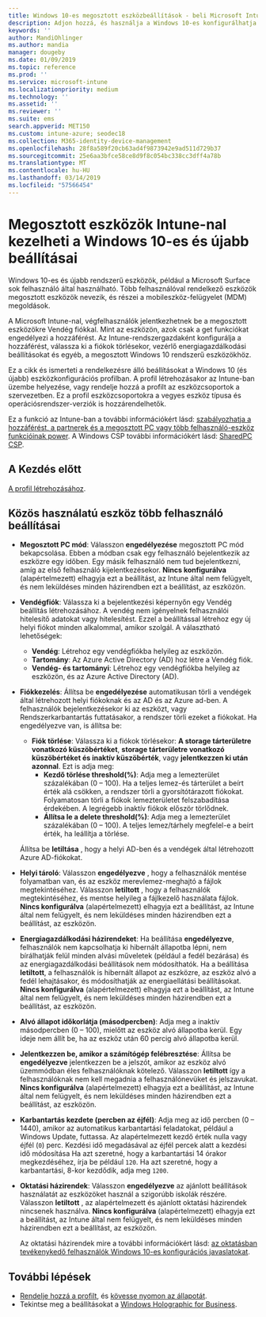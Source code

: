 ```yaml
---
title: Windows 10-es megosztott eszközbeállítások - beli Microsoft Intune - |} A Microsoft Docs
description: Adjon hozzá, és használja a Windows 10-es konfigurálhatja az eszközöket, amelyek megosztott, vagy a Microsoft Intune-ban több felhasználó használja. Tekintse meg az összes beállítás listáját, és mit tesznek az eszközökön, beleértve a Microsoft Surface. A Vendég fiók szabályozhatja, fiókok kezelése, és törli az inaktív fiókok, engedélyezése vagy letiltása helyi tárolójára történő mentése, állítsa be a power és beállítások alvó állapotba, válassza ki, amikor frissítések telepítve vannak, és eszközök használata az eszközkonfigurációs profil oktatási környezetben.
keywords: ''
author: MandiOhlinger
ms.author: mandia
manager: dougeby
ms.date: 01/09/2019
ms.topic: reference
ms.prod: ''
ms.service: microsoft-intune
ms.localizationpriority: medium
ms.technology: ''
ms.assetid: ''
ms.reviewer: ''
ms.suite: ems
search.appverid: MET150
ms.custom: intune-azure; seodec18
ms.collection: M365-identity-device-management
ms.openlocfilehash: 28f8a589f20cb63ad4f9873942e9ad511d729b37
ms.sourcegitcommit: 25e6aa3bfce58ce8d9f8c054bc338cc3dff4a78b
ms.translationtype: MT
ms.contentlocale: hu-HU
ms.lasthandoff: 03/14/2019
ms.locfileid: "57566454"
---
```

# <a name="windows-10-and-later-settings-to-manage-shared-devices-using-intune"></a>Megosztott eszközök Intune-nal kezelheti a Windows 10-es és újabb beállításai

Windows 10-es és újabb rendszerű eszközök, például a Microsoft Surface sok felhasználó által használható. Több felhasználóval rendelkező eszközök megosztott eszközök nevezik, és részei a mobileszköz-felügyelet (MDM) megoldások.

A Microsoft Intune-nal, végfelhasználók jelentkezhetnek be a megosztott eszközökre Vendég fiókkal. Mint az eszközön, azok csak a get funkciókat engedélyezi a hozzáférést. Az Intune-rendszergazdaként konfigurálja a hozzáférést, válassza ki a fiókok törlésekor, vezérlő energiagazdálkodási beállításokat és egyéb, a megosztott Windows 10 rendszerű eszközökhöz.

Ez a cikk és ismerteti a rendelkezésre álló beállításokat a Windows 10 (és újabb) eszközkonfigurációs profilban. A profil létrehozásakor az Intune-ban üzembe helyezése, vagy rendelje hozzá a profilt az eszközcsoportok a szervezetben. Ez a profil eszközcsoportokra a vegyes eszköz típusa és operációsrendszer-verziók is hozzárendelhetők.

Ez a funkció az Intune-ban a további információkért lásd: [szabályozhatja a hozzáférést, a partnerek és a megosztott PC vagy több felhasználó-eszköz funkcióinak power](shared-user-device-settings.md). A Windows CSP további információkért lásd: [SharedPC CSP](https://docs.microsoft.com/windows/client-management/mdm/sharedpc-csp).

## <a name="before-your-begin"></a>A Kezdés előtt

[A profil létrehozásához](shared-user-device-settings.md).

## <a name="shared-multi-user-device-settings"></a>Közös használatú eszköz több felhasználó beállításai

- **Megosztott PC mód**: Válasszon **engedélyezése** megosztott PC mód bekapcsolása. Ebben a módban csak egy felhasználó bejelentkezik az eszközre egy időben. Egy másik felhasználó nem tud bejelentkezni, amíg az első felhasználó kijelentkezésekor. **Nincs konfigurálva** (alapértelmezett) elhagyja ezt a beállítást, az Intune által nem felügyelt, és nem leküldéses minden házirendben ezt a beállítást, az eszközön.
- **Vendégfiók**: Válassza ki a bejelentkezési képernyőn egy Vendég beállítás létrehozásához. A vendég nem igényelnek felhasználói hitelesítő adatokat vagy hitelesítést. Ezzel a beállítással létrehoz egy új helyi fiókot minden alkalommal, amikor szolgál. A választható lehetőségek:
  - **Vendég**: Létrehoz egy vendégfiókba helyileg az eszközön.
  - **Tartomány**: Az Azure Active Directory (AD) hoz létre a Vendég fiók.
  - **Vendég- és tartományi**: Létrehoz egy vendégfiókba helyileg az eszközön, és az Azure Active Directory (AD).
- **Fiókkezelés**: Állítsa be **engedélyezése** automatikusan törli a vendégek által létrehozott helyi fiókoknak és az AD és az Azure ad-ben. A felhasználók bejelentkezésekor ki az eszközt, vagy Rendszerkarbantartás futtatásakor, a rendszer törli ezeket a fiókokat. Ha engedélyezve van, is állítsa be:
  - **Fiók törlése**: Válassza ki a fiókok törlésekor: **A storage tárterületre vonatkozó küszöbértéket**, **storage tárterületre vonatkozó küszöbértéket és inaktív küszöbérték**, vagy **jelentkezzen ki után azonnal**. Ezt is adja meg:
    - **Kezdő törlése threshold(%)**: Adja meg a lemezterület százalékában (0 – 100). Ha a teljes lemez-és tárterület a beírt érték alá csökken, a rendszer törli a gyorsítótárazott fiókokat. Folyamatosan törli a fiókok lemezterületet felszabadítása érdekében. A legrégebb inaktív fiókok először törlődnek.
    - **Állítsa le a delete threshold(%)**: Adja meg a lemezterület százalékában (0 – 100). A teljes lemez/tárhely megfelel-e a beírt érték, ha leállítja a törlése.

  Állítsa be **letiltása** , hogy a helyi AD-ben és a vendégek által létrehozott Azure AD-fiókokat.

- **Helyi tároló**: Válasszon **engedélyezve** , hogy a felhasználók mentése folyamatban van, és az eszköz merevlemez-meghajtó a fájlok megtekintéséhez. Válasszon **letiltott** , hogy a felhasználók megtekintéséhez, és mentse helyileg a fájlkezelő használata fájlok. **Nincs konfigurálva** (alapértelmezett) elhagyja ezt a beállítást, az Intune által nem felügyelt, és nem leküldéses minden házirendben ezt a beállítást, az eszközön.
- **Energiagazdálkodási házirendeket**: Ha beállítása **engedélyezve**, felhasználók nem kapcsolhatja ki hibernált állapotba lépni, nem bírálhatják felül minden alvási műveletek (például a fedél bezárása) és az energiagazdálkodási beállítások nem módosíthatók. Ha a beállítása **letiltott**, a felhasználók is hibernált állapot az eszközre, az eszköz alvó a fedél lehajtásakor, és módosíthatják az energiaellátási beállításokat. **Nincs konfigurálva** (alapértelmezett) elhagyja ezt a beállítást, az Intune által nem felügyelt, és nem leküldéses minden házirendben ezt a beállítást, az eszközön.
- **Alvó állapot időkorlátja (másodpercben)**: Adja meg a inaktív másodpercben (0 – 100), mielőtt az eszköz alvó állapotba kerül. Egy ideje nem állít be, ha az eszköz után 60 percig alvó állapotba kerül.
- **Jelentkezzen be, amikor a számítógép felébresztése**: Állítsa be **engedélyezve** jelentkezzen be a jelszót, amikor az eszköz alvó üzemmódban éles felhasználóknak kötelező. Válasszon **letiltott** így a felhasználóknak nem kell megadnia a felhasználónevüket és jelszavukat. **Nincs konfigurálva** (alapértelmezett) elhagyja ezt a beállítást, az Intune által nem felügyelt, és nem leküldéses minden házirendben ezt a beállítást, az eszközön.
- **Karbantartás kezdete (percben az éjfél)**: Adja meg az idő percben (0 – 1440), amikor az automatikus karbantartási feladatokat, például a Windows Update, futtassa. Az alapértelmezett kezdő érték nulla vagy éjfél (`0`) perc. Kezdési idő megadásával az éjfél percek alatt a kezdési idő módosítása Ha azt szeretné, hogy a karbantartási 14 órakor megkezdéséhez, írja be például `120`. Ha azt szeretné, hogy a karbantartási, 8-kor kezdődik, adja meg `1200`.
- **Oktatási házirendek**: Válasszon **engedélyezve** az ajánlott beállítások használatát az eszközöket használ a szigorúbb iskolák részére. Válasszon **letiltott** , az alapértelmezett és ajánlott oktatási házirendek nincsenek használva. **Nincs konfigurálva** (alapértelmezett) elhagyja ezt a beállítást, az Intune által nem felügyelt, és nem leküldéses minden házirendben ezt a beállítást, az eszközön.

  Az oktatási házirendek mire a további információkért lásd: [az oktatásban tevékenykedő felhasználók Windows 10-es konfigurációs javaslatokat](https://docs.microsoft.com/education/windows/configure-windows-for-education).

## <a name="next-steps"></a>További lépések

- [Rendelje hozzá a profilt](device-profile-assign.md), és [kövesse nyomon az állapotát](device-profile-monitor.md).
- Tekintse meg a beállításokat a [Windows Holographic for Business](shared-user-device-settings-windows-holographic.md).
